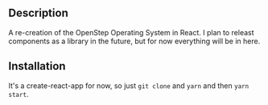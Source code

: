 ## Description

A re-creation of the OpenStep Operating System in React.
I plan to releast components as a library in the future, but for now everything will be in here.

## Installation

It's a create-react-app for now, so just `git clone` and `yarn` and then `yarn start`.